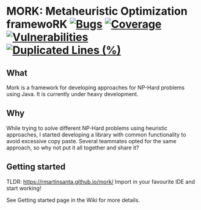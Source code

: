 # MORK: Metaheuristic Optimization framewoRK [![Bugs](https://sonarcloud.io/api/project_badges/measure?project=rmartinsanta_mork&metric=bugs)](https://sonarcloud.io/dashboard?id=rmartinsanta_mork) [![Coverage](https://sonarcloud.io/api/project_badges/measure?project=rmartinsanta_mork&metric=coverage)](https://sonarcloud.io/dashboard?id=rmartinsanta_mork) [![Vulnerabilities](https://sonarcloud.io/api/project_badges/measure?project=rmartinsanta_mork&metric=vulnerabilities)](https://sonarcloud.io/dashboard?id=rmartinsanta_mork) [![Duplicated Lines (%)](https://sonarcloud.io/api/project_badges/measure?project=rmartinsanta_mork&metric=duplicated_lines_density)](https://sonarcloud.io/dashboard?id=rmartinsanta_mork)

## What
Mork is a framework for developing approaches for NP-Hard problems using Java. 
It is currently under heavy development.

## Why
While trying to solve different NP-Hard problems using heuristic approaches, I started developing a library with common functionality to avoid excessive copy paste. Several teammates opted for the same approach, so why not put it all together and share it?

## Getting started

TLDR: https://rmartinsanta.github.io/mork/
Import in your favourite IDE and start working!

See Getting started page in the Wiki for more details.

